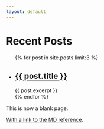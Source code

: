 ```yaml
---
layout: default
---
```


<h1>Recent Posts</h1>

<ul>
  {% for post in site.posts limit:3 %}
    <li>
      <h2><a href="{{ post.url }}">{{ post.title }}</a></h2>
      {{ post.excerpt }}
    </li>
  {% endfor %}
</ul>



This is now a blank page.

[With a link to the MD reference](./reference.html).

